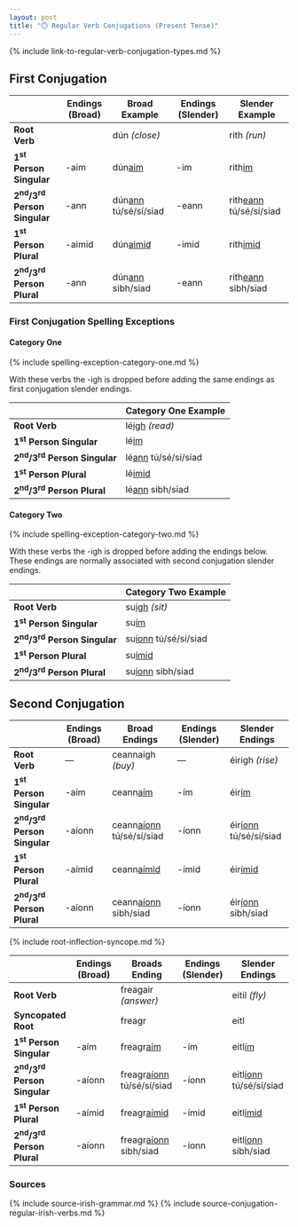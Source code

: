```yaml
---
layout: post
title: "⏱️ Regular Verb Conjugations (Present Tense)"
---
```


{% include link-to-regular-verb-conjugation-types.md %}

## First Conjugation

|                                                   | Endings (Broad) | Broad Example               | Endings (Slender) | Slender Example               |
| ------------------------------------------------- | --------------- | --------------------------- | ----------------- | ----------------------------- |
| **Root Verb**                                     |                 | dún _(close)_               |                   | rith _(run)_                  |
| **1<sup>st</sup> Person Singular**                | -aim            | dún<u>aim</u>               | -im               | rith<u>im</u>                 |
| **2<sup>nd</sup>/3<sup>rd</sup> Person Singular** | -ann            | dún<u>ann</u> tú/sé/sí/siad | -eann             | rith<u>eann</u> tú/sé/sí/siad |
| **1<sup>st</sup> Person Plural**                  | -aimid          | dún<u>aimid</u>             | -imid             | rith<u>imid</u>               |
| **2<sup>nd</sup>/3<sup>rd</sup> Person Plural**   | -ann            | dún<u>ann</u> sibh/siad     | -eann             | rith<u>eann</u> sibh/siad     |

### First Conjugation Spelling Exceptions

#### Category One

{% include spelling-exception-category-one.md %}

With these verbs the -igh is dropped before adding the same endings as first conjugation slender endings.

|                                                   | Category One Example       |
| ------------------------------------------------- | -------------------------- |
| **Root Verb**                                     | lé<u>igh</u> _(read)_      |
| **1<sup>st</sup> Person Singular**                | lé<u>im</u>                |
| **2<sup>nd</sup>/3<sup>rd</sup> Person Singular** | lé<u>ann</u> tú/sé/sí/siad |
| **1<sup>st</sup> Person Plural**                  | lé<u>imid</u>              |
| **2<sup>nd</sup>/3<sup>rd</sup> Person Plural**   | lé<u>ann</u> sibh/siad     |

#### Category Two

{% include spelling-exception-category-two.md %}

With these verbs the -igh is dropped before adding the endings below. These endings are normally associated with second conjugation slender endings.

|                                                   | Category Two Example        |
| ------------------------------------------------- | --------------------------- |
| **Root Verb**                                     | su<u>igh</u> _(sit)_        |
| **1<sup>st</sup> Person Singular**                | su<u>ím</u>                 |
| **2<sup>nd</sup>/3<sup>rd</sup> Person Singular** | su<u>íonn</u> tú/sé/sí/siad |
| **1<sup>st</sup> Person Plural**                  | su<u>ímid</u>               |
| **2<sup>nd</sup>/3<sup>rd</sup> Person Plural**   | su<u>íonn</u> sibh/siad     |

## Second Conjugation

|                                                   | Endings (Broad) | Broad Endings                   | Endings (Slender) | Slender Endings              |
| ------------------------------------------------- | --------------- | ------------------------------- | ----------------- | ---------------------------- |
| **Root Verb**                                     | —               | ceannaigh _(buy)_               | —                 | éirigh _(rise)_              |
| **1<sup>st</sup> Person Singular**                | -aím            | ceann<u>aím</u>                 | -ím               | éir<u>ím</u>                 |
| **2<sup>nd</sup>/3<sup>rd</sup> Person Singular** | -aíonn          | ceann<u>aíonn</u> tú/sé/sí/siad | -íonn             | éir<u>íonn</u> tú/sé/sí/siad |
| **1<sup>st</sup> Person Plural**                  | -aímid          | ceann<u>aímid</u>               | -ímid             | éir<u>ímid</u>               |
| **2<sup>nd</sup>/3<sup>rd</sup> Person Plural**   | -aíonn          | ceann<u>aíonn</u> sibh/siad     | -íonn             | éir<u>íonn</u> sibh/siad     |

{% include root-inflection-syncope.md %}

|                                                   | Endings (Broad) | Broads Ending                    | Endings (Slender) | Slender Endings               |
| ------------------------------------------------- | --------------- | -------------------------------- | ----------------- | ----------------------------- |
| **Root Verb**                                     |                 | freagair _(answer)_              |                   | eitil _(fly)_                 |
| **Syncopated Root**                               |                 | freagr                           |                   | eitl                          |
| **1<sup>st</sup> Person Singular**                | -aím            | freagr<u>aím</u>                 | -ím               | eitl<u>ím</u>                 |
| **2<sup>nd</sup>/3<sup>rd</sup> Person Singular** | -aíonn          | freagr<u>aíonn</u> tú/sé/sí/siad | -íonn             | eitl<u>íonn</u> tú/sé/sí/siad |
| **1<sup>st</sup> Person Plural**                  | -aímid          | freagr<u>aímid</u>               | -ímid             | eitl<u>ímid</u>               |
| **2<sup>nd</sup>/3<sup>rd</sup> Person Plural**   | -aíonn          | freagr<u>aíonn</u> sibh/siad     | -íonn             | eitl<u>íonn</u> sibh/siad     |

### Sources

{% include source-irish-grammar.md %}
{% include source-conjugation-regular-irish-verbs.md %}
